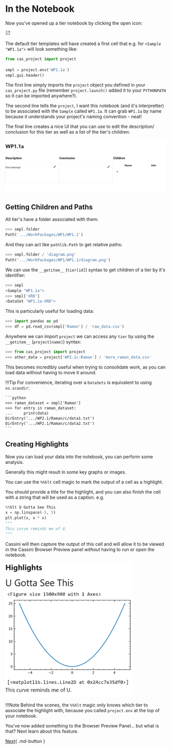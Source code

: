 # In the Notebook

Now you've opened up a tier notebook by clicking the open icon:

<svg xmlns="http://www.w3.org/2000/svg" width="16" viewBox="0 0 24 24" data-icon="ui-components:launcher" class=""><path xmlns="http://www.w3.org/2000/svg" class="jp-icon3 jp-icon-selectable" fill="#616161" d="M19 19H5V5h7V3H5a2 2 0 00-2 2v14a2 2 0 002 2h14c1.1 0 2-.9 2-2v-7h-2v7zM14 3v2h3.59l-9.83 9.83 1.41 1.41L19 6.41V10h2V3h-7z"></path></svg>

The default tier templates will have created a first cell that e.g. for `<Sample "WP1.1a">` will look something like:

```python
from cas_project import project

smpl = project.env('WP1.1a')
smpl.gui.header()
```

The first line simply imports the `project` object you defined in your `cas_project.py` file (remember `project.launch()` added it to your `PYTHONPATH` so it can be imported anywhere?).

The second line tells the `project`, I want this notebook (and it's interpretter) to be associated with the `Sample` called `WP1.1a`. It can grab `WP1.1a` by name because it understands your project's naming convention - neat!

The final line creates a nice UI that you can use to edit the description/ conclusion for this tier as well as a list of the tier's children:

![Tier Header](../static/tier-nb-header.png)

## Getting Children and Paths

All tier's have a folder associated with them:

```python
>>> smpl.folder
Path('.../WorkPackages/WP1/WP1.1')
```

And they can act like ``pathlib.Path`` to get relative paths:

```python
>>> smpl.folder / 'diagram.png'
Path('.../WorkPackages/WP1/WP1.1/diagram.png')
```

We can use the `__getitem__` (`tier[id]`) syntax to get children of a tier by it's identifier:

```python
>>> smpl
<Sample "WP1.1a">
>>> smpl['XRD']
<DataSet "WP1.1a-XRD">
```

This is particularly useful for loading data:

```python
>>> import pandas as pd
>>> df = pd.read_csv(smpl['Raman'] / 'raw_data.csv')
```

Anywhere we can import `project` we can access any `tier` by using the `__getitem__` (`project[name]`) syntax:

```python
>>> from cas_project import project
>>> other_data = project['WP2.1c-Raman'] / 'more_raman_data.csv'
```

This becomes incredibly useful when trying to consolidate work, as you can load data without having to move it around.

!!!Tip
    For convenience, iterating over a ``DataSets`` is equivalent to using ``os.scandir``:

    ```python
    >>> raman_dataset = smpl['Raman']
    >>> for entry in raman_dataset:
    ...     print(data)
    DirEntry('.../WP2.1/Raman/c/data1.txt')
    DirEntry('.../WP2.1/Raman/c/data2.txt')
    ```


## Creating Highlights

Now you can load your data into the notebook, you can perform some analysis.

Generally this might result in some key graphs or images.

You can use the `%%hlt` cell magic to mark the output of a cell as a highlight.

You should provide a title for the highlight, and you can also finish the cell with a string that will be used as a caption. e.g.

```python
%%hlt U Gotta See This
x = np.linspace(-5, 5)
plt.plot(x, x * x)
"""
This curve reminds me of U.
"""
```

Cassini will then capture the output of this cell and will allow it to be viewed in the Cassini Browser Preview panel _without_ having to run or open the notebook.

<img src="../static/highlights-example.png" alt="Highlights" width="400px"></img>

!!!Note
    Behind the scenes, the `%%hlt` magic only knows which tier to associate the highlight with, because you called `project.env` at the top of your notebook.

You've now added something to the Browser Preview Panel... but what is that? Next learn about this feature.

[Next](./preview-panel.md){ .md-button }
